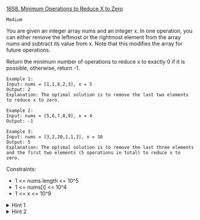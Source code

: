 [1658. Minimum Operations to Reduce X to Zero](https://leetcode.com/problems/minimum-operations-to-reduce-x-to-zero/)

`Medium`

You are given an integer array nums and an integer x. In one operation, you can either remove the leftmost or the rightmost element from the array nums and subtract its value from x. Note that this modifies the array for future operations.

Return the minimum number of operations to reduce x to exactly 0 if it is possible, otherwise, return -1.

```
Example 1:
Input: nums = [1,1,4,2,3], x = 5
Output: 2
Explanation: The optimal solution is to remove the last two elements to reduce x to zero.

Example 2:
Input: nums = [5,6,7,8,9], x = 4
Output: -1

Example 3:
Input: nums = [3,2,20,1,1,3], x = 10
Output: 5
Explanation: The optimal solution is to remove the last three elements and the first two elements (5 operations in total) to reduce x to zero.
```

Constraints:

- 1 <= nums.length <= 10^5
- 1 <= nums[i] <= 10^4
- 1 <= x <= 10^9

<details>
<summary>Hint 1</summary>

Think in reverse; instead of finding the minimum prefix + suffix, find the maximum subarray.
</details>


<details>
<summary>Hint 2</summary>

Finding the maximum subarray is standard and can be done greedily.
</details>